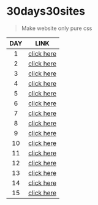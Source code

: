 # 30days30sites

> Make website only pure css

DAY | LINK
:--:|:--:
1   | [click here](https://day01diegobatista.netlify.com/ "day 1")
2   | [click here](https://day02diegobatista.netlify.com/ "day 2")
3   | [click here](https://day03diegobatista.netlify.com/ "day 3")
4   | [click here](https://day04diegobatista.netlify.com/ "day 4")
5   | [click here](https://day05diegobatista.netlify.com/ "day 5")
6   | [click here](https://day06diegobatista.netlify.com/ "day 6")
7   | [click here](https://day07diegobatista.netlify.com/ "day 7")
8   | [click here](https://day08diegobatista.netlify.com "day 8")
9   | [click here](https://day9eduardodantas.netlify.com "day 9")
10   | [click here](https://day10eduardodantas.netlify.com "day 10")
11   | [click here](https://day11eduardodantas.netlify.com "day 11")
12   | [click here](https://day12eduardodantas.netlify.com "day 12")
13   | [click here](https://day13eduardodantas.netlify.com "day 13")
14   | [click here](https://day14eduardodantas.netlify.com "day 14")
15   | [click here](https://day15eduardodantas.netlify.com "day 15")
